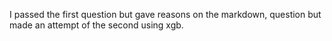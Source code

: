 I passed the first question but gave reasons on the markdown, question but made an attempt of the second using xgb. 

